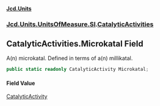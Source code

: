 #### [Jcd.Units](index.md 'index')
### [Jcd.Units.UnitsOfMeasure.SI](Jcd.Units.UnitsOfMeasure.SI.md 'Jcd.Units.UnitsOfMeasure.SI').[CatalyticActivities](Jcd.Units.UnitsOfMeasure.SI.CatalyticActivities.md 'Jcd.Units.UnitsOfMeasure.SI.CatalyticActivities')

## CatalyticActivities.Microkatal Field

A(n) microkatal. Defined in terms of a(n) millikatal.

```csharp
public static readonly CatalyticActivity Microkatal;
```

#### Field Value
[CatalyticActivity](Jcd.Units.UnitTypes.CatalyticActivity.md 'Jcd.Units.UnitTypes.CatalyticActivity')